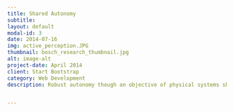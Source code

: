 ```yaml
---
title: Shared Autonomy
subtitle:
layout: default
modal-id: 3
date: 2014-07-16
img: active_perception.JPG
thumbnail: bosch_research_thumbnail.jpg
alt: image-alt
project-date: April 2014
client: Start Bootstrap
category: Web Development
description: Robust autonomy though an objective of physical systems should be able to leverage their ability to move and interact with their environments in order to enhance their models of these environments.


---
```

